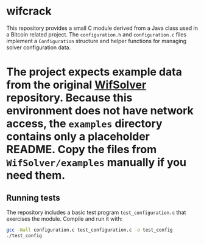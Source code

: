 # wifcrack

This repository provides a small C module derived from a Java class used in a Bitcoin related project. The `configuration.h` and `configuration.c` files implement a `Configuration` structure and helper functions for managing solver configuration data.


The project expects example data from the original [WifSolver](https://github.com/PawelGorny/WifSolver) repository. Because this environment does not have network access, the `examples` directory contains only a placeholder README. Copy the files from `WifSolver/examples` manually if you need them.
=======

## Running tests

The repository includes a basic test program `test_configuration.c` that exercises the module. Compile and run it with:

```sh
gcc -Wall configuration.c test_configuration.c -o test_config
./test_config
```
